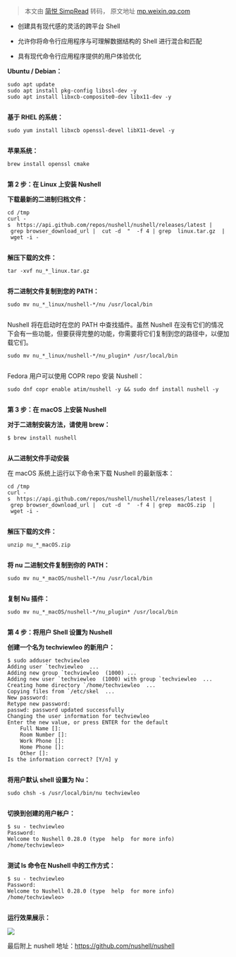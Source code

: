 > 本文由 [简悦 SimpRead](http://ksria.com/simpread/) 转码， 原文地址 [mp.weixin.qq.com](https://mp.weixin.qq.com/s?__biz=MjM5NzU0MzU0Nw==&mid=2651398336&idx=1&sn=f2b76332c079ae213896173c78bdece3&chksm=bd25ebd48a5262c2bbcb75fbe68f5da5ea2d2b47dd09d522ad7cf5af1bf8ba392b22cf9df29b&mpshare=1&scene=1&srcid=0708F9sMxyngRa636puIitR1&sharer_sharetime=1625740358211&sharer_shareid=7fece245937ac96f04f0fb8e1311fff1#rd)

*   创建具有现代感的灵活的跨平台 Shell
    
*   允许你将命令行应用程序与可理解数据结构的 Shell 进行混合和匹配
    
*   具有现代命令行应用程序提供的用户体验优化
    

**Ubuntu / Debian：**

```
sudo apt update
sudo apt install pkg-config libssl-dev -y
sudo apt install libxcb-composite0-dev libx11-dev -y


```

**基于 RHEL 的系统：**

```
sudo yum install libxcb openssl-devel libX11-devel -y


```

**苹果系统：**

```
brew install openssl cmake


```

**第 2 步：在 Linux 上安装 Nushell**

**下载最新的二进制归档文件：**

```
cd /tmp
curl -s  https://api.github.com/repos/nushell/nushell/releases/latest | grep browser_download_url |  cut -d  "  -f 4 | grep  linux.tar.gz  | wget -i -


```

**解压下载的文件：**

```
tar -xvf nu_*_linux.tar.gz


```

**将二进制文件复制到您的 PATH：**

```
sudo mv nu_*_linux/nushell-*/nu /usr/local/bin


```

Nushell 将在启动时在您的 PATH 中查找插件。虽然 Nushell 在没有它们的情况下会有一些功能，但要获得完整的功能，你需要将它们复制到您的路径中，以便加载它们。

```
sudo mv nu_*_linux/nushell-*/nu_plugin* /usr/local/bin


```

Fedora 用户可以使用 COPR repo 安装 Nushell：

```
sudo dnf copr enable atim/nushell -y && sudo dnf install nushell -y


```

**第 3 步：在 macOS 上安装 Nushell**

**对于二进制安装方法，请使用 brew：**

```
$ brew install nushell


```

**从二进制文件手动安装**

在 macOS 系统上运行以下命令来下载 Nushell 的最新版本：

```
cd /tmp
curl -s  https://api.github.com/repos/nushell/nushell/releases/latest | grep browser_download_url |  cut -d  "  -f 4 | grep  macOS.zip  | wget -i -


```

**解压下载的文件：**

```
unzip nu_*_macOS.zip


```

**将 nu 二进制文件复制到你的 PATH：**

```
sudo mv nu_*_macOS/nushell-*/nu /usr/local/bin


```

**复制 Nu 插件：**

```
sudo mv nu_*_macOS/nushell-*/nu_plugin* /usr/local/bin


```

**第 4 步：将用户 Shell 设置为 Nushell**

**创建一个名为 techviewleo 的新用户：**

```
$ sudo adduser techviewleo
Adding user `techviewleo  ...
Adding new group `techviewleo  (1000) ...
Adding new user `techviewleo  (1000) with group `techviewleo  ...
Creating home directory `/home/techviewleo  ...
Copying files from `/etc/skel  ...
New password:
Retype new password:
passwd: password updated successfully
Changing the user information for techviewleo
Enter the new value, or press ENTER for the default
    Full Name []:
    Room Number []:
    Work Phone []:
    Home Phone []:
    Other []:
Is the information correct? [Y/n] y


```

**将用户默认 shell 设置为 Nu：**

```
sudo chsh -s /usr/local/bin/nu techviewleo


```

**切换到创建的用户帐户：**

```
$ su - techviewleo
Password:
Welcome to Nushell 0.28.0 (type  help  for more info)
/home/techviewleo>


```

**测试 ls 命令在 Nushell 中的工作方式：**

```
$ su - techviewleo
Password:
Welcome to Nushell 0.28.0 (type  help  for more info)
/home/techviewleo>


```

**运行效果展示：**

![](https://mmbiz.qpic.cn/sz_mmbiz_gif/kOTNkic5gVBGuwSJPX3z6rHhq7oYHn0rlVb0lCuB9ygSGbzw25dnCvQNjpELic6Vpzx5qDa7PhDJwo8jicks9U4ng/640?wx_fmt=gif)

最后附上 nushell 地址：https://github.com/nushell/nushell
